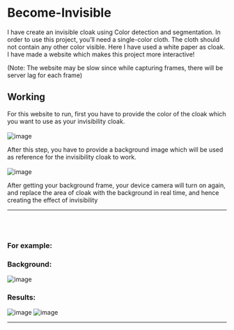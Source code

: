 # Become-Invisible
I have create an invisible cloak using Color detection and segmentation. In order to use this project, you’ll need a single-color cloth. The cloth should not contain any other color visible. Here I have used a white paper as cloak. I have made a website which makes this project more interactive!<br>

(Note: The website may be slow since while capturing frames, there will be server lag for each frame)<br>

## Working
For this website to run, first you have to provide the color of the cloak which you want to use as your invisibility cloak.<br><br>
![image](https://user-images.githubusercontent.com/76225348/159138681-45b71d2d-51ec-40eb-9c57-272d253dd0fd.png) <br>

After this step, you have to provide a background image which will be used as reference for the invisibility cloak to work.<br><br>
![image](https://user-images.githubusercontent.com/76225348/159138687-c6e20ac6-60ba-41a5-8574-a87a36ebc8d9.png) <br>

After getting your background frame, your device camera will turn on again, and replace the area of cloak with the background in real time, and hence creating the effect of invisibility
<hr>
<br><br>


### For example:
### Background:<br>
![image](https://user-images.githubusercontent.com/76225348/159138996-064a4ecf-c962-4f85-a35f-af64b91df3c8.png)

### Results:<br>
![image](https://user-images.githubusercontent.com/76225348/159139051-71bf7c06-64ee-4a7a-bfd7-2ee31ef822e4.png)
![image](https://user-images.githubusercontent.com/76225348/159139058-8d49555a-9154-4038-b698-e2f8ac0c61bd.png)

<hr>

